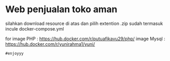 <h1> Web penjualan toko aman </h1>

silahkan download resource di atas dan pilih extention .zip sudah termasuk incule docker-compose.yml

for image PHP   : https://hub.docker.com/r/putuafikavu29/php/ <h/>
    image Mysql : https://hub.docker.com/r/yunirahma1/yuni/
    
    
    #enjoyyy
